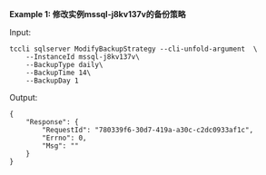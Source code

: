 **Example 1: 修改实例mssql-j8kv137v的备份策略**



Input: 

```
tccli sqlserver ModifyBackupStrategy --cli-unfold-argument  \
    --InstanceId mssql-j8kv137v\
    --BackupType daily\
    --BackupTime 14\
    --BackupDay 1
```

Output: 
```
{
    "Response": {
        "RequestId": "780339f6-30d7-419a-a30c-c2dc0933af1c",
        "Errno": 0,
        "Msg": ""
    }
}
```

